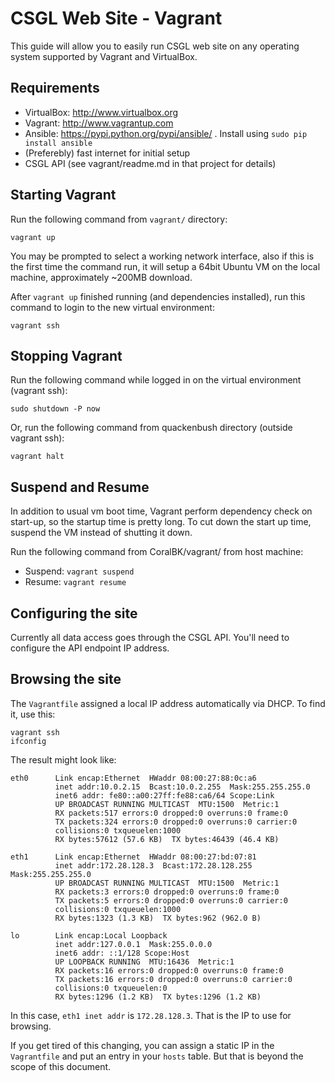 # CSGL Web Site - Vagrant

This guide will allow you to easily run CSGL web site on any operating system supported
by Vagrant and VirtualBox.

## Requirements
* VirtualBox: http://www.virtualbox.org
* Vagrant: http://www.vagrantup.com
* Ansible: https://pypi.python.org/pypi/ansible/ . Install using `sudo pip install ansible`
* (Preferebly) fast internet for initial setup
* CSGL API (see vagrant/readme.md in that project for details)

## Starting Vagrant
Run the following command from `vagrant/` directory:

    vagrant up

You may be prompted to select a working network interface, 
also if this is the first time the command run, it will setup a 64bit Ubuntu VM 
on the local machine, approximately ~200MB download.

After `vagrant up` finished running (and dependencies installed), run this command to
login to the new virtual environment:

    vagrant ssh


## Stopping Vagrant
Run the following command while logged in on the virtual environment (vagrant ssh):

    sudo shutdown -P now

Or, run the following command from quackenbush directory (outside vagrant ssh):

    vagrant halt


## Suspend and Resume
In addition to usual vm boot time, Vagrant perform dependency check on start-up, 
so the startup time is pretty long. 
To cut down the start up time, suspend the VM instead of shutting it down.

Run the following command from CoralBK/vagrant/ from host machine:
- Suspend:  `vagrant suspend`
- Resume: `vagrant resume`

## Configuring the site

Currently all data access goes through the CSGL API. You'll need to configure the API endpoint IP address.

## Browsing the site

The `Vagrantfile` assigned a local IP address automatically via DHCP. To find it, use this:

    vagrant ssh
    ifconfig

The result might look like:

    eth0      Link encap:Ethernet  HWaddr 08:00:27:88:0c:a6  
              inet addr:10.0.2.15  Bcast:10.0.2.255  Mask:255.255.255.0
              inet6 addr: fe80::a00:27ff:fe88:ca6/64 Scope:Link
              UP BROADCAST RUNNING MULTICAST  MTU:1500  Metric:1
              RX packets:517 errors:0 dropped:0 overruns:0 frame:0
              TX packets:324 errors:0 dropped:0 overruns:0 carrier:0
              collisions:0 txqueuelen:1000 
              RX bytes:57612 (57.6 KB)  TX bytes:46439 (46.4 KB)
              
    eth1      Link encap:Ethernet  HWaddr 08:00:27:bd:07:81  
              inet addr:172.28.128.3  Bcast:172.28.128.255  Mask:255.255.255.0
              UP BROADCAST RUNNING MULTICAST  MTU:1500  Metric:1
              RX packets:3 errors:0 dropped:0 overruns:0 frame:0
              TX packets:5 errors:0 dropped:0 overruns:0 carrier:0
              collisions:0 txqueuelen:1000 
              RX bytes:1323 (1.3 KB)  TX bytes:962 (962.0 B)
              
    lo        Link encap:Local Loopback  
              inet addr:127.0.0.1  Mask:255.0.0.0
              inet6 addr: ::1/128 Scope:Host
              UP LOOPBACK RUNNING  MTU:16436  Metric:1
              RX packets:16 errors:0 dropped:0 overruns:0 frame:0
              TX packets:16 errors:0 dropped:0 overruns:0 carrier:0
              collisions:0 txqueuelen:0 
              RX bytes:1296 (1.2 KB)  TX bytes:1296 (1.2 KB)

In this case, `eth1 inet addr` is `172.28.128.3`. That is the IP to use for browsing.

If you get tired of this changing, you can assign a static IP in the `Vagrantfile` and put an entry in
your `hosts` table. But that is beyond the scope of this document.
